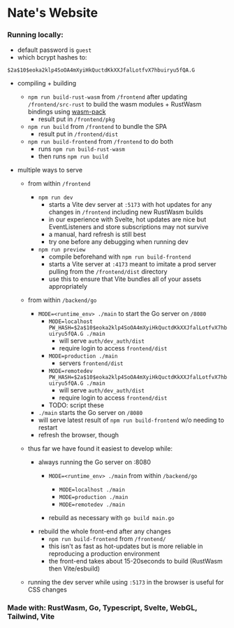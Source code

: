 # Nate's Website

### Running locally:
- default password is `guest`
- which bcrypt hashes to:
```
$2a$10$eoka2klp4SoOA4mXyiHkQuctdKkXXJfalLotfvX7hbuiryu5fQA.G

```
- compiling + building
  - `npm run build-rust-wasm` from `/frontend` after updating `/frontend/src-rust` to build the wasm modules + RustWasm bindings using [wasm-pack](https://rustwasm.github.io/wasm-pack/)
    - result put in `/frontend/pkg`
  - `npm run build` from `/frontend` to bundle the SPA
    - result put in `/frontend/dist`
  - `npm run build-frontend` from `/frontend` to do both
    - runs `npm run build-rust-wasm`
    - then runs `npm run build`

- multiple ways to serve
  - from within `/frontend`
    - `npm run dev`
      - starts a Vite dev server at `:5173` with hot updates for any changes in `/frontend` including new RustWasm builds
      - in our experience with Svelte, hot updates are nice but EventListeners and store subscriptions may not survive 
      - a manual, hard refresh is still best 
      - try one before any debugging when running dev
    - `npm run preview`
      - compile beforehand with `npm run build-frontend`
      - starts a Vite server at `:4173` meant to imitate a prod server pulling from the `/frontend/dist` directory
      - use this to ensure that Vite bundles all of your assets appropriately
  - from within `/backend/go`
    - `MODE=<runtime_env> ./main` to start the Go server on `/8080`
      - `MODE=localhost PW_HASH=$2a$10$eoka2klp4SoOA4mXyiHkQuctdKkXXJfalLotfvX7hbuiryu5fQA.G ./main` 
        - will serve `auth/dev_auth/dist`
        - require login to access `frontend/dist`
      - `MODE=production ./main`
        - servers `frontend/dist`
      - `MODE=remotedev PW_HASH=$2a$10$eoka2klp4SoOA4mXyiHkQuctdKkXXJfalLotfvX7hbuiryu5fQA.G ./main`
        - will serve `auth/dev_auth/dist`
        - require login to access `frontend/dist`
      - TODO: script these
    - `./main` starts the Go server on `/8080`
    - will serve latest result of `npm run build-frontend` w/o needing to restart
    - refresh the browser, though
    
  - thus far we have found it easiest to develop while:
    - always running the Go server on :8080 
      - `MODE=<runtime_env> ./main` from within `/backend/go`
        - `MODE=localhost ./main`
        - `MODE=production ./main`
        - `MODE=remotedev ./main`

      - rebuild as necessary with `go build main.go`
    - rebuild the whole front-end after any changes
      - `npm run build-frontend` from `/frontend/`
      - this isn't as fast as hot-updates but is more reliable in reproducing a production environment
      - the front-end takes about 15-20seconds to build (RustWasm then Vite/esbuild)

  - running the dev server while using `:5173` in the browser is useful for CSS changes

### Made with: RustWasm, Go, Typescript, Svelte, WebGL, Tailwind, Vite
